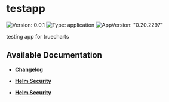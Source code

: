 # testapp

![Version: 0.0.1](https://img.shields.io/badge/Version-0.0.1-informational?style=flat-square) ![Type: application](https://img.shields.io/badge/Type-application-informational?style=flat-square) ![AppVersion: "0.20.2297"](https://img.shields.io/badge/AppVersion-"0.20.2297"-informational?style=flat-square)

testing app for truecharts

## Available Documentation

- [**Changelog**](CHANGELOG)

- [**Helm Security**](container-security)

- [**Helm Security**](helm-security)
